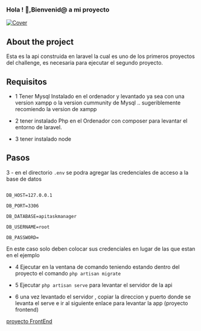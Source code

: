 
### Hola ! 👋,Bienvenid@ a mi proyecto
[![Cover](https://github.com/Josbor/Josbor/blob/main/wepik-cover-para-github-2022616-202029.png)](https://github.com/Josbor)


## About the project
Esta es la api construida en laravel la cual es uno de los primeros proyectos del challenge, es necesaria para ejecutar el segundo proyecto.

## Requisitos

- 1 Tener Mysql Instalado en el ordenador y levantado ya sea con una version xampp o la version cummunity de Mysql .. sugeriblemente recomiendo la version de xampp

- 2 tener instalado Php en el Ordenador con composer para levantar el entorno de laravel.
- 3 tener instalado node

## Pasos

3 - en el directorio `.env` se podra agregar las credenciales de acceso a la base de datos

```DB_CONNECTION=mysql

DB_HOST=127.0.0.1

DB_PORT=3306

DB_DATABASE=apitaskmanager

DB_USERNAME=root

DB_PASSWORD=
```
En este caso solo deben colocar sus credenciales en lugar de las que estan en el ejemplo

- 4 Ejecutar en la ventana de comando teniendo estando dentro del proyecto el comando `php artisan migrate`

- 5 Ejecutar `php artisan serve` para levantar el servidor de la api

- 6 una vez levantado el servidor , copiar la direccion y puerto donde se levanta el serve e ir al siguiente enlace para levantar la app (proyecto frontend)

[proyecto FrontEnd](https://github.com/Josbor/task-mamanger)
